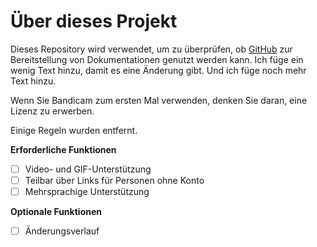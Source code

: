 # Über dieses Projekt

Dieses Repository wird verwendet, um zu überprüfen, ob [GitHub](https://github.com) zur Bereitstellung von Dokumentationen genutzt werden kann. Ich füge ein wenig Text hinzu, damit es eine Änderung gibt. Und ich füge noch mehr Text hinzu.

Wenn Sie Bandicam zum ersten Mal verwenden, denken Sie daran, eine Lizenz zu erwerben.

Einige Regeln wurden entfernt.

**Erforderliche Funktionen**

- [ ] Video- und GIF-Unterstützung
- [ ] Teilbar über Links für Personen ohne Konto
- [ ] Mehrsprachige Unterstützung

**Optionale Funktionen**
- [ ] Änderungsverlauf